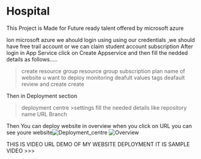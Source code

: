 # Hospital
This Project is Made for Future ready talent offered by microsoft azure

Ion microsoft azure we ahould login using using our credentials ,we should have free trail account
or we can claim student account subscription
After login in App Service click on Create Appservice and then fill the nedded details
as follows.....
>create resource group
resource group
subscription plan
name of website u want to deploy
>monitoring 
deafult values
>tags 
deafault
>review and create
>create


Then in Deployment section 
>deployment centre >settings
fill the needed details like repository name
URL
Branch

Then You can deploy website
in overview when you click on URL you can see youre website![Deployment_centre](https://user-images.githubusercontent.com/77660544/150171059-41300d69-2975-445e-8178-cb08ff17159e.png)
![Overview](https://user-images.githubusercontent.com/77660544/150171071-62e27521-7e97-483f-b877-aa06a417f223.png)


THIS IS VIDEO URL DEMO OF MY WEBSITE DEPLOYMENT
IT IS SAMPLE VIDEO >>>
